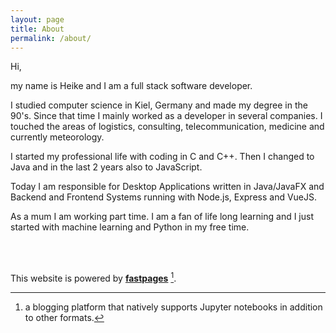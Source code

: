 ```yaml
---
layout: page
title: About
permalink: /about/
---
```


Hi, 

my name is Heike and I am a full stack software developer.

I studied computer science in Kiel, Germany and made my degree in the 90's. Since that time I mainly worked as a developer in several companies. I touched the areas of logistics, consulting, telecommunication, medicine and currently meteorology.

I started my professional life with coding in C and C++. Then I changed to Java and in the last 2 years also to JavaScript.

Today I am responsible for Desktop Applications written in Java/JavaFX and Backend and Frontend Systems running with Node.js, Express and VueJS.

As a mum I am working part time. I am a fan of life long learning and I just started with machine learning and Python in my free time.

<br/>
<br/>

This website is powered by **[fastpages](https://github.com/fastai/fastpages)** [^1].


[^1]:a blogging platform that natively supports Jupyter notebooks in addition to other formats.
